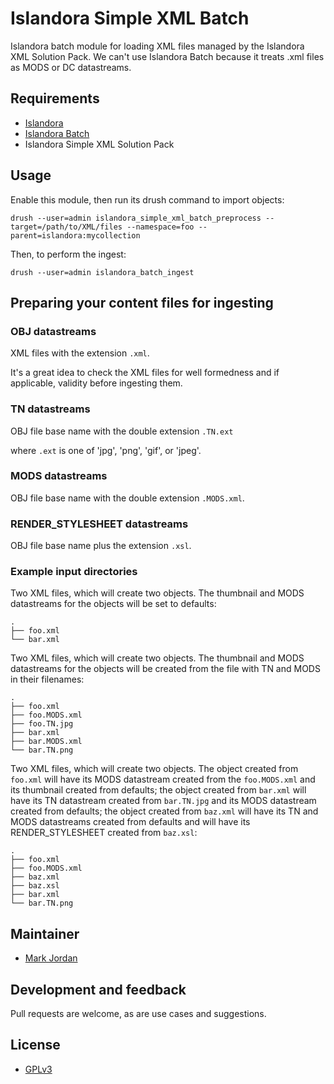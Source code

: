# Islandora Simple XML Batch

Islandora batch module for loading XML files managed by the Islandora XML Solution Pack. We can't use Islandora Batch because it treats .xml files as MODS or DC datastreams.

## Requirements

* [Islandora](https://github.com/Islandora/islandora)
* [Islandora Batch](https://github.com/Islandora/islandora_batch)
* Islandora Simple XML Solution Pack

## Usage

Enable this module, then run its drush command to import objects:

`drush --user=admin islandora_simple_xml_batch_preprocess --target=/path/to/XML/files --namespace=foo --parent=islandora:mycollection`

Then, to perform the ingest:

`drush --user=admin islandora_batch_ingest`

## Preparing your content files for ingesting

### OBJ datastreams

XML files with the extension `.xml`.

It's a great idea to check the XML files for well formedness and if applicable, validity before ingesting them.

### TN datastreams

OBJ file base name with the double extension `.TN.ext`

where `.ext` is one of 'jpg', 'png', 'gif', or 'jpeg'.

### MODS datastreams

OBJ file base name with the double extension `.MODS.xml`.

### RENDER_STYLESHEET datastreams

OBJ file base name plus the extension `.xsl`.

### Example input directories

Two XML files, which will create two objects. The thumbnail and MODS datastreams for the objects will be set to defaults:

```
.
├── foo.xml
└── bar.xml
```

Two XML files, which will create two objects. The thumbnail and MODS datastreams for the objects will be created from the file with TN and MODS in their filenames:

```
.
├── foo.xml
├── foo.MODS.xml
├── foo.TN.jpg
├── bar.xml
├── bar.MODS.xml
└── bar.TN.png
```

Two XML files, which will create two objects. The object created from `foo.xml` will have its MODS datastream created from the `foo.MODS.xml` and its thumbnail created from defaults; the object created from `bar.xml` will have its TN datastream created from `bar.TN.jpg` and its MODS datastream created from defaults; the object created from `baz.xml` will have its TN and MODS datastreams created from defaults and will have its RENDER_STYLESHEET created from `baz.xsl`:

```
.
├── foo.xml
├── foo.MODS.xml
├── baz.xml
├── baz.xsl
├── bar.xml
└── bar.TN.png
```

## Maintainer

* [Mark Jordan](https://github.com/mjordan)

## Development and feedback

Pull requests are welcome, as are use cases and suggestions.

## License

* [GPLv3](http://www.gnu.org/licenses/gpl-3.0.txt)
